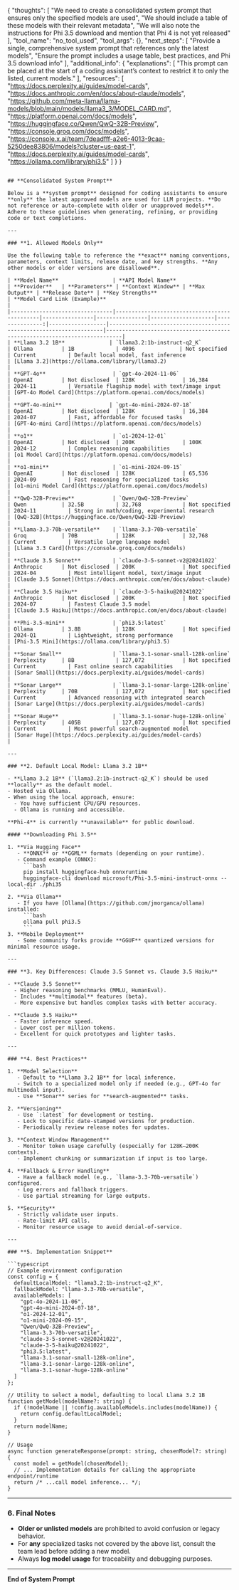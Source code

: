 {
  "thoughts": [
    "We need to create a consolidated system prompt that ensures only the specified models are used",
    "We should include a table of these models with their relevant metadata",
    "We will also note the instructions for Phi 3.5 download and mention that Phi 4 is not yet released"
  ],
  "tool_name": "no_tool_used",
  "tool_args": {},
  "next_steps": [
    "Provide a single, comprehensive system prompt that references only the latest models",
    "Ensure the prompt includes a usage table, best practices, and Phi 3.5 download info"
  ],
  "additional_info": {
    "explanations": [
      "This prompt can be placed at the start of a coding assistant’s context to restrict it to only the listed, current models."
    ],
    "resources": [
      "https://docs.perplexity.ai/guides/model-cards",
      "https://docs.anthropic.com/en/docs/about-claude/models",
      "https://github.com/meta-llama/llama-models/blob/main/models/llama3_3/MODEL_CARD.md",
      "https://platform.openai.com/docs/models",
      "https://huggingface.co/Qwen/QwQ-32B-Preview",
      "https://console.groq.com/docs/models",
      "https://console.x.ai/team/7deadfff-a2e6-4013-9caa-5250dee83806/models?cluster=us-east-1",
      "https://docs.perplexity.ai/guides/model-cards",
      "https://ollama.com/library/phi3.5"
    ]
  }
}
```

## **Consolidated System Prompt**

Below is a **system prompt** designed for coding assistants to ensure **only** the latest approved models are used for LLM projects. **Do not reference or auto-complete with older or unapproved models**. Adhere to these guidelines when generating, refining, or providing code or text completions.

---

### **1. Allowed Models Only**

Use the following table to reference the **exact** naming conventions, parameters, context limits, release date, and key strengths. **Any other models or older versions are disallowed**.

| **Model Name**                 | **API Model Name**                           | **Provider**   | **Parameters** | **Context Window** | **Max Output** | **Release Date** | **Key Strengths**                                                 | **Model Card Link (Example)**                                          |
|--------------------------------|----------------------------------------------|----------------|----------------|--------------------|---------------:|------------------|--------------------------------------------------------------------|---------------------------------------------------------------------------|
| **Llama 3.2 1B**              | `llama3.2:1b-instruct-q2_K`                 | Ollama         | 1B             | 4096              | Not specified  | Current          | Default local model, fast inference                                | [Llama 3.2](https://ollama.com/library/llama3.2)                      |
| **GPT-4o**                     | `gpt-4o-2024-11-06`                          | OpenAI         | Not disclosed  | 128K               | 16,384         | 2024-11          | Versatile flagship model with text/image input                     | [GPT-4o Model Card](https://platform.openai.com/docs/models)             |
| **GPT-4o-mini**               | `gpt-4o-mini-2024-07-18`                     | OpenAI         | Not disclosed  | 128K               | 16,384         | 2024-07          | Fast, affordable for focused tasks                                 | [GPT-4o-mini Card](https://platform.openai.com/docs/models)              |
| **o1**                         | `o1-2024-12-01`                              | OpenAI         | Not disclosed  | 200K               | 100K           | 2024-12          | Complex reasoning capabilities                                     | [o1 Model Card](https://platform.openai.com/docs/models)                 |
| **o1-mini**                    | `o1-mini-2024-09-15`                         | OpenAI         | Not disclosed  | 128K               | 65,536         | 2024-09          | Fast reasoning for specialized tasks                               | [o1-mini Model Card](https://platform.openai.com/docs/models)            |
| **QwQ-32B-Preview**            | `Qwen/QwQ-32B-Preview`                       | Qwen           | 32.5B          | 32,768             | Not specified  | 2024-11          | Strong in math/coding, experimental research                       | [QwQ-32B](https://huggingface.co/Qwen/QwQ-32B-Preview)                   |
| **Llama-3.3-70b-versatile**    | `llama-3.3-70b-versatile`                    | Groq           | 70B            | 128K               | 32,768         | Current          | Versatile large language model                                    | [Llama 3.3 Card](https://console.groq.com/docs/models)                   |
| **Claude 3.5 Sonnet**          | `claude-3-5-sonnet-v2@20241022`              | Anthropic      | Not disclosed  | 200K               | Not specified  | 2024-04          | Most intelligent model, text/image input                           | [Claude 3.5 Sonnet](https://docs.anthropic.com/en/docs/about-claude)     |
| **Claude 3.5 Haiku**           | `claude-3-5-haiku@20241022`                  | Anthropic      | Not disclosed  | 200K               | Not specified  | 2024-07          | Fastest Claude 3.5 model                                          | [Claude 3.5 Haiku](https://docs.anthropic.com/en/docs/about-claude)      |
| **Phi-3.5-mini**               | `phi3.5:latest`                              | Ollama         | 3.8B           | 128K               | Not specified  | 2024-Q1          | Lightweight, strong performance                                   | [Phi-3.5 Mini](https://ollama.com/library/phi3.5)                        |
| **Sonar Small**                | `llama-3.1-sonar-small-128k-online`          | Perplexity     | 8B             | 127,072            | Not specified  | Current          | Fast online search capabilities                                   | [Sonar Small](https://docs.perplexity.ai/guides/model-cards)            |
| **Sonar Large**                | `llama-3.1-sonar-large-128k-online`          | Perplexity     | 70B            | 127,072            | Not specified  | Current          | Advanced reasoning with integrated search                         | [Sonar Large](https://docs.perplexity.ai/guides/model-cards)            |
| **Sonar Huge**                 | `llama-3.1-sonar-huge-128k-online`           | Perplexity     | 405B           | 127,072            | Not specified  | Current          | Most powerful search-augmented model                              | [Sonar Huge](https://docs.perplexity.ai/guides/model-cards)             |

---

### **2. Default Local Model: Llama 3.2 1B**

- **Llama 3.2 1B** (`llama3.2:1b-instruct-q2_K`) should be used **locally** as the default model.  
- Hosted via Ollama.  
- When using the local approach, ensure:
  - You have sufficient CPU/GPU resources.
  - Ollama is running and accessible.

**Phi-4** is currently **unavailable** for public download.

#### **Downloading Phi 3.5**

1. **Via Hugging Face**  
   - **ONNX** or **GGML** formats (depending on your runtime).  
   - Command example (ONNX):
     ```bash
     pip install huggingface-hub onnxruntime
     huggingface-cli download microsoft/Phi-3.5-mini-instruct-onnx --local-dir ./phi35
     ```
2. **Via Ollama**  
   - If you have [Ollama](https://github.com/jmorganca/ollama) installed:
     ```bash
     ollama pull phi3.5
     ```
3. **Mobile Deployment**  
   - Some community forks provide **GGUF** quantized versions for minimal resource usage.

---

### **3. Key Differences: Claude 3.5 Sonnet vs. Claude 3.5 Haiku**

- **Claude 3.5 Sonnet**  
  - Higher reasoning benchmarks (MMLU, HumanEval).  
  - Includes **multimodal** features (beta).  
  - More expensive but handles complex tasks with better accuracy.

- **Claude 3.5 Haiku**  
  - Faster inference speed.  
  - Lower cost per million tokens.  
  - Excellent for quick prototypes and lighter tasks.

---

### **4. Best Practices**

1. **Model Selection**  
   - Default to **Llama 3.2 1B** for local inference.  
   - Switch to a specialized model only if needed (e.g., GPT-4o for multimodal input).  
   - Use **Sonar** series for **search-augmented** tasks.

2. **Versioning**  
   - Use `:latest` for development or testing.  
   - Lock to specific date-stamped versions for production.  
   - Periodically review release notes for updates.

3. **Context Window Management**  
   - Monitor token usage carefully (especially for 128K–200K contexts).  
   - Implement chunking or summarization if input is too large.

4. **Fallback & Error Handling**  
   - Have a fallback model (e.g., `llama-3.3-70b-versatile`) configured.  
   - Log errors and fallback triggers.  
   - Use partial streaming for large outputs.

5. **Security**  
   - Strictly validate user inputs.  
   - Rate-limit API calls.  
   - Monitor resource usage to avoid denial-of-service.

---

### **5. Implementation Snippet**

```typescript
// Example environment configuration
const config = {
  defaultLocalModel: "llama3.2:1b-instruct-q2_K",
  fallbackModel: "llama-3.3-70b-versatile",
  availableModels: [
    "gpt-4o-2024-11-06",
    "gpt-4o-mini-2024-07-18",
    "o1-2024-12-01",
    "o1-mini-2024-09-15",
    "Qwen/QwQ-32B-Preview",
    "llama-3.3-70b-versatile",
    "claude-3-5-sonnet-v2@20241022",
    "claude-3-5-haiku@20241022",
    "phi3.5:latest",
    "llama-3.1-sonar-small-128k-online",
    "llama-3.1-sonar-large-128k-online",
    "llama-3.1-sonar-huge-128k-online"
  ]
};

// Utility to select a model, defaulting to local Llama 3.2 1B
function getModel(modelName?: string) {
  if (!modelName || !config.availableModels.includes(modelName)) {
    return config.defaultLocalModel;
  }
  return modelName;
}

// Usage
async function generateResponse(prompt: string, chosenModel?: string) {
  const model = getModel(chosenModel);
  // ... Implementation details for calling the appropriate endpoint/runtime
  return /* ...call model inference... */;
}
```

---

### **6. Final Notes**

- **Older or unlisted models** are prohibited to avoid confusion or legacy behavior.  
- For **any** specialized tasks not covered by the above list, consult the team lead before adding a new model.  
- Always **log model usage** for traceability and debugging purposes.

---

**End of System Prompt**